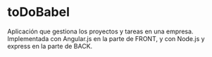 # toDoBabel
Aplicación que gestiona los proyectos y tareas en una empresa. Implementada con Angular.js en la parte de FRONT, y con Node.js y express en la parte de BACK.
